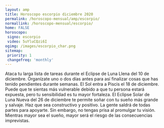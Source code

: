 ```yaml
---
layout: amp
title: Horoscopo escorpio diciembre 2020 
permalink: /horoscopo-mensual/amp/escorpio/
normallink: /horoscopo-mensual/escorpio/
home: FALSE
horoscopo:
 signo: escorpio
 video: 5uYluCQzi6I
ogimg: /images/escorpio_char.png
sitemap:
 priority: 1
 changefreq: 'monthly'
---
```



Ataca tu larga lista de tareas durante el Eclipse de Luna Llena del 10 de diciembre. Organízate uno o dos días antes para así finalizar cosas que has tenido pendientes durante semanas. El Sol entra a Piscis el 18 de diciembre. Puede que te sientas más vulnerable debido a que tu persona estará expuesta, pero tu sensibilidad es tu mayor fortaleza. El Eclipse Solar de Luna Nueva del 26 de diciembre te permite soñar con tu sueño más grande y salvaje. Haz que sea constructivo y positivo. La gente saldrá de todas partes para apoyarte. Sin embargo, no tengas prisa al promulgar tu visión. Mientras mayor sea el sueño, mayor será el riesgo de las consecuencias imprevistas.